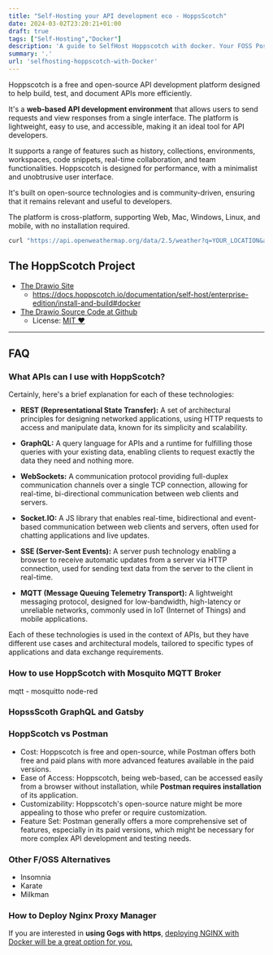```yaml
---
title: "Self-Hosting your API development eco - HoppsScotch"
date: 2024-03-02T23:20:21+01:00
draft: true
tags: ["Self-Hosting","Docker"]
description: 'A guide to SelfHost Hoppscotch with docker. Your FOSS Postman alternatives.'
summary: '.'    
url: 'selfhosting-hoppscotch-with-Docker'
---
```


Hoppscotch is a free and open-source API development platform designed to help build, test, and document APIs more efficiently.

It's a **web-based API development environment** that allows users to send requests and view responses from a single interface. The platform is lightweight, easy to use, and accessible, making it an ideal tool for API developers. 

It supports a range of features such as history, collections, environments, workspaces, code snippets, real-time collaboration, and team functionalities. Hoppscotch is designed for performance, with a minimalist and unobtrusive user interface.

It's built on open-source technologies and is community-driven, ensuring that it remains relevant and useful to developers.

The platform is cross-platform, supporting Web, Mac, Windows, Linux, and mobile, with no installation required.

```sh
curl "https://api.openweathermap.org/data/2.5/weather?q=YOUR_LOCATION&appid=YOUR_API_KEY"
```

## The HoppScotch Project

* [The Drawio Site](https://hoppscotch.io/ "GH {rel='nofollow'}")
    * <https://docs.hoppscotch.io/documentation/self-host/enterprise-edition/install-and-build#docker>
* [The Drawio Source Code at Github](https://github.com/hoppscotch/hoppscotch "GH {rel='nofollow'}")
    * License: [MIT ❤️](https://github.com/hoppscotch/hoppscotch?tab=MIT-1-ov-file#readme)

---

## FAQ

<!-- ### What are some Gogs (F/OSS) Alternatives?

* You can be interested to **[Self-Host Gitea](https://fossengineer.com/selfhosting-Gitea-docker/)**
* And Also you can **Self-Host Gitlab** -->

### What APIs can I use with HoppScotch?

Certainly, here's a brief explanation for each of these technologies:

* **REST (Representational State Transfer):** A set of architectural principles for designing networked applications, using HTTP requests to access and manipulate data, known for its simplicity and scalability.

* **GraphQL:** A query language for APIs and a runtime for fulfilling those queries with your existing data, enabling clients to request exactly the data they need and nothing more.

* **WebSockets:** A communication protocol providing full-duplex communication channels over a single TCP connection, allowing for real-time, bi-directional communication between web clients and servers.

* **Socket.IO:** A JS library that enables real-time, bidirectional and event-based communication between web clients and servers, often used for chatting applications and live updates.

* **SSE (Server-Sent Events):** A server push technology enabling a browser to receive automatic updates from a server via HTTP connection, used for sending text data from the server to the client in real-time.

* **MQTT (Message Queuing Telemetry Transport):** A lightweight messaging protocol, designed for low-bandwidth, high-latency or unreliable networks, commonly used in IoT (Internet of Things) and mobile applications.

Each of these technologies is used in the context of APIs, but they have different use cases and architectural models, tailored to specific types of applications and data exchange requirements.


### How to use HoppScotch with Mosquito MQTT Broker

mqtt - mosquitto
node-red

### HopssScoth GraphQL and Gatsby




### HoppScotch vs Postman

* Cost: Hoppscotch is free and open-source, while Postman offers both free and paid plans with more advanced features available in the paid versions.
* Ease of Access: Hoppscotch, being web-based, can be accessed easily from a browser without installation, while **Postman requires installation** of its application.
* Customizability: Hoppscotch's open-source nature might be more appealing to those who prefer or require customization.
* Feature Set: Postman generally offers a more comprehensive set of features, especially in its paid versions, which might be necessary for more complex API development and testing needs.

### Other F/OSS Alternatives

* Insomnia
* Karate
* Milkman

### How to Deploy Nginx Proxy Manager

If you are interested in **using Gogs with https**, [deploying NGINX with Docker will be a great option for you.](https://fossengineer.com/selfhosting-nginx-proxy-manager-docker/#using-nginx-with-other-services)